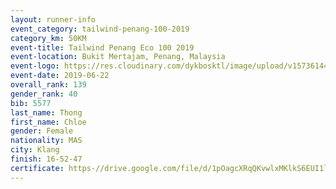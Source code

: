 ```yaml
--- 
layout: runner-info 
event_category: tailwind-penang-100-2019 
category_km: 50KM 
event-title: Tailwind Penang Eco 100 2019 
event-location: Bukit Mertajam, Penang, Malaysia 
event-logo: https://res.cloudinary.com/dykbosktl/image/upload/v1573614442/Logo/Logo_gqlzi3.jpg 
event-date: 2019-06-22 
overall_rank: 139
gender_rank: 40
bib: 5577
last_name: Thong
first_name: Chloe
gender: Female
nationality: MAS
city: Klang
finish: 16-52-47
certificate: https-//drive.google.com/file/d/1pOagcXRqQKvwlxMKlkS6EUI1lKgKtVB/view?usp=sharing
--- 
```


